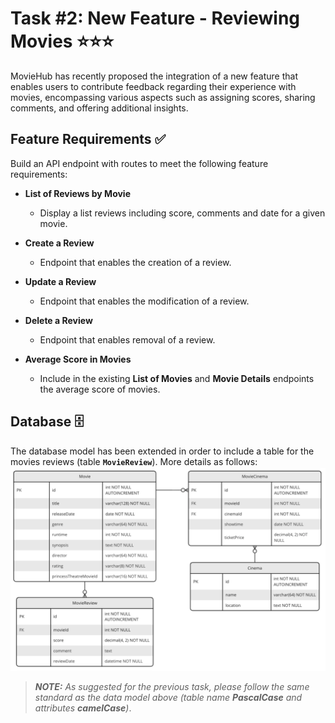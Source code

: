 # Task #2: New Feature - Reviewing Movies ⭐⭐⭐

MovieHub has recently proposed the integration of a new feature that enables users to contribute feedback regarding their experience with movies, encompassing various aspects such as assigning scores, sharing comments, and offering additional insights.

## Feature Requirements ✅
Build an API endpoint with routes to meet the following feature requirements:

* __List of Reviews by Movie__
  * Display a list reviews including score, comments and date for a given movie.

* __Create a Review__
  * Endpoint that enables the creation of a review.

* __Update a Review__
  * Endpoint that enables the modification of a review.

* __Delete a Review__
  * Endpoint that enables removal of a review.

* __Average Score in Movies__
  * Include in the existing __List of Movies__ and __Movie Details__ endpoints the average score of movies.

## Database 🗄

The database model has been extended in order to include a table for the movies reviews (table **`MovieReview`**). More details as follows:
![movie reviews](assets/task-2-database-diagram.png)

> **_NOTE:_**  _As suggested for the previous task, please follow the same standard as the data model above (table name **PascalCase** and attributes **camelCase**)_.
